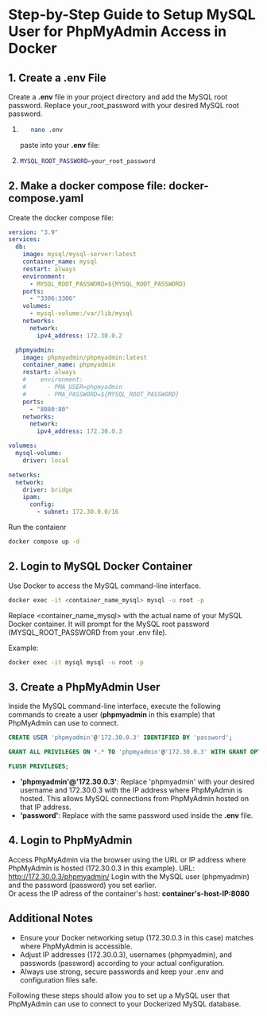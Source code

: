 # Step-by-Step Guide to Setup MySQL User for PhpMyAdmin Access in Docker

## 1. Create a .env File

Create a **.env** file in your project directory and add the MySQL root password. Replace your_root_password with your desired MySQL root password.

1. ```BASH
      nano .env
   ```

   paste into your **.env** file:

2. ```BASH
   MYSQL_ROOT_PASSWORD=your_root_password
   ```

## 2. Make a docker compose file: docker-compose.yaml

Create the docker compose file:

```YAML
version: "3.9"
services:
  db:
    image: mysql/mysql-server:latest
    container_name: mysql
    restart: always
    environment:
      - MYSQL_ROOT_PASSWORD=${MYSQL_ROOT_PASSWORD}
    ports:
      - "3306:3306"
    volumes:
      - mysql-volume:/var/lib/mysql
    networks:
      network:
        ipv4_address: 172.30.0.2

  phpmyadmin:
    image: phpmyadmin/phpmyadmin:latest
    container_name: phpmyadmin
    restart: always
    #    environment:
    #      - PMA_USER=phpmyadmin
    #      - PMA_PASSWORD=${MYSQL_ROOT_PASSWORD}
    ports:
      - "8080:80"
    networks:
      network:
        ipv4_address: 172.30.0.3

volumes:
  mysql-volume:
    driver: local

networks:
  network:
    driver: bridge
    ipam:
      config:
        - subnet: 172.30.0.0/16
```

Run the contaienr

```BASH
docker compose up -d
```

## 2. Login to MySQL Docker Container

Use Docker to access the MySQL command-line interface.

```BASH
docker exec -it <container_name_mysql> mysql -u root -p
```

Replace <container_name_mysql> with the actual name of your MySQL Docker container. It will prompt for the MySQL root password (MYSQL_ROOT_PASSWORD from your .env file).

Example:

```BASH
docker exec -it mysql mysql -u root -p
```

## 3. Create a PhpMyAdmin User

Inside the MySQL command-line interface, execute the following commands to create a user (**phpmyadmin** in this example) that PhpMyAdmin can use to connect.

```sql
CREATE USER 'phpmyadmin'@'172.30.0.3' IDENTIFIED BY 'password';
```

```sql
GRANT ALL PRIVILEGES ON *.* TO 'phpmyadmin'@'172.30.0.3' WITH GRANT OPTION;
```

```sql
FLUSH PRIVILEGES;
```

- **'phpmyadmin'@'172.30.0.3'**: Replace 'phpmyadmin' with your desired username and 172.30.0.3 with the IP address where PhpMyAdmin is hosted. This allows MySQL connections from PhpMyAdmin hosted on that IP address.
- **'password'**: Replace with the same password used inside the **.env** file.

## 4. Login to PhpMyAdmin

Access PhpMyAdmin via the browser using the URL or IP address where PhpMyAdmin is hosted (172.30.0.3 in this example).
URL: <http://172.30.0.3/phpmyadmin/>
Login with the MySQL user (phpmyadmin) and the password (password) you set earlier.  
Or acess the IP adress of the container's host: **container's-host-IP:8080**

## Additional Notes

- Ensure your Docker networking setup (172.30.0.3 in this case) matches where PhpMyAdmin is accessible.
- Adjust IP addresses (172.30.0.3), usernames (phpmyadmin), and passwords (password) according to your actual configuration.
- Always use strong, secure passwords and keep your .env and configuration files safe.

Following these steps should allow you to set up a MySQL user that PhpMyAdmin can use to connect to your Dockerized MySQL database.
